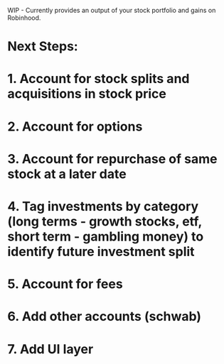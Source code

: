 WIP - Currently provides an output of your stock portfolio and gains on Robinhood. 

# Next Steps:

# 1. Account for stock splits and acquisitions in stock price
# 2. Account for options
# 3. Account for repurchase of same stock at a later date
# 4. Tag investments by category (long terms - growth stocks, etf, short term - gambling money) to identify future investment split
# 5. Account for fees
# 6. Add other accounts (schwab)
# 7. Add UI layer
